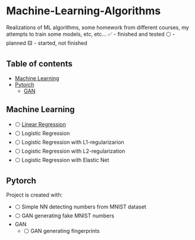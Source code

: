 # Machine-Learning-Algorithms
Realizations of ML algorithms, some homework from different courses, my attempts to train some models, etc, etc...
:white_check_mark: - finished and tested
:white_circle: - planned
:yellow_square: - started, not finished


## Table of contents
* [Machine Learning](#machine-learning)
* [Pytorch](#pytorch)
  * [GAN](#gan)

## Machine Learning
* :white_circle: [Linear Regression](https://github.com/xtbtds/Machine-Learning-Algorithms)  
* :white_circle: Logistic Regression
* :white_circle: Logistic Regression with L1-regularizarion
* :white_circle: Logistic Regression with L2-regularization
* :white_circle: Logistic Regression with Elastic Net

## Pytorch
Project is created with:
* :white_circle: Simple NN detecting numbers from MNIST dataset
* :white_circle: GAN generating fake MNIST numbers
* GAN
  * :white_circle: GAN generating fingerprints
